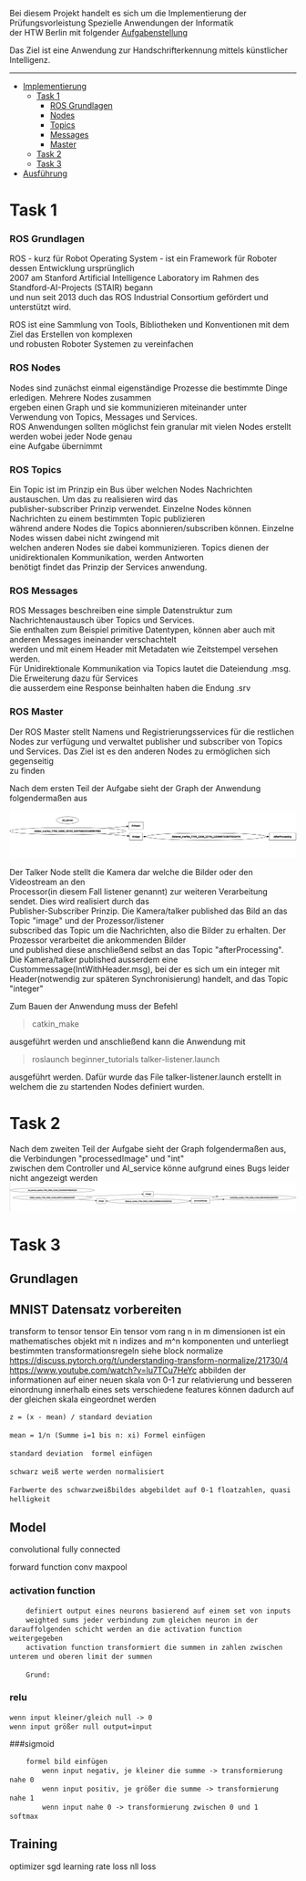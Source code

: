 Bei diesem Projekt handelt es sich um die Implementierung der Prüfungsvorleistung Spezielle Anwendungen der Informatik <br>
der HTW Berlin mit folgender [Aufgabenstellung](https://gitlab.com/baumannpa_teaching/ros-ai-task)

Das Ziel ist eine Anwendung zur Handschrifterkennung mittels künstlicher Intelligenz.

-----

   
- [Implementierung](#implementierung)
    - [Task 1](#task-1)
        - [ROS Grundlagen](#ros-grundlagen)
        - [Nodes](#ros-nodes)
        - [Topics](#ros-topics)
        - [Messages](#ros-messages)
        - [Master](#ros-master)
    - [Task 2](#task-2)
    - [Task 3](#task-3)
- [Ausführung](#ausführung)    





# Task 1

### ROS Grundlagen

ROS - kurz für Robot Operating System - ist ein Framework für Roboter dessen Entwicklung ursprünglich <br>
2007 am Stanford Artificial Intelligence Laboratory im Rahmen des Standford-AI-Projects (STAIR) begann<br>
und nun seit 2013 duch das ROS Industrial Consortium gefördert und unterstützt wird.

ROS ist eine Sammlung von Tools, Bibliotheken und Konventionen mit dem Ziel das Erstellen von komplexen <br>
und robusten Roboter Systemen zu vereinfachen


### ROS Nodes

Nodes sind zunächst einmal eigenständige Prozesse die bestimmte Dinge erledigen. Mehrere Nodes zusammen <br>
ergeben einen Graph und sie kommunizieren miteinander unter Verwendung von Topics, Messages und Services. <br>
ROS Anwendungen sollten möglichst fein granular mit vielen Nodes erstellt werden wobei jeder Node genau <br>
eine Aufgabe übernimmt

### ROS Topics

Ein Topic ist im Prinzip ein Bus über welchen Nodes Nachrichten austauschen. Um das zu realisieren wird das <br>
publisher-subscriber Prinzip verwendet. Einzelne Nodes können Nachrichten zu einem bestimmten Topic publizieren <br>
während andere Nodes die Topics abonnieren/subscriben können. Einzelne Nodes wissen dabei nicht zwingend mit <br>
welchen anderen Nodes sie dabei kommunizieren. Topics dienen der unidirektionalen Kommunikation, werden Antworten <br>
benötigt findet das Prinzip der Services anwendung.

### ROS Messages

ROS Messages beschreiben eine simple Datenstruktur zum Nachrichtenaustausch über Topics und Services.<br>
Sie enthalten zum Beispiel primitive Datentypen, können aber auch mit anderen Messages ineinander verschachtelt <br>
werden und mit einem Header mit Metadaten wie Zeitstempel versehen werden. <br>
Für Unidirektionale Kommunikation via Topics lautet die Dateiendung .msg. Die Erweiterung dazu für Services <br>
die ausserdem eine Response beinhalten haben die Endung .srv

### ROS Master

Der ROS Master stellt Namens und Registrierungsservices für die restlichen Nodes zur verfügung und verwaltet
publisher und subscriber von Topics und Services. Das Ziel ist es den anderen Nodes zu ermöglichen sich gegenseitig<br> 
zu finden

Nach dem ersten Teil der Aufgabe sieht der Graph der Anwendung folgendermaßen aus

![Graph-Task-1](afterTask1.png "Graph after Task 1")

Der Talker Node stellt die Kamera dar welche die Bilder oder den Videostream an den <br>
Processor(in diesem Fall listener genannt) zur weiteren Verarbeitung sendet. Dies wird realisiert durch das <br>
Publisher-Subscriber Prinzip. Die Kamera/talker published das Bild an das Topic "image" und der Prozessor/listener <br>
subscribed das Topic um die Nachrichten, also die Bilder zu erhalten. Der Prozessor verarbeitet die ankommenden Bilder <br>
und published diese anschließend selbst an das Topic "afterProcessing". <br>
Die Kamera/talker published ausserdem eine Custommessage(IntWithHeader.msg), bei der es sich um ein integer mit <br>
Header(notwendig zur späteren Synchronisierung) handelt, and das Topic "integer"

Zum Bauen der Anwendung muss der Befehl

> catkin_make

ausgeführt werden und anschließend kann die Anwendung mit

>roslaunch beginner_tutorials talker-listener.launch 

ausgeführt werden. Dafür wurde das File talker-listener.launch erstellt in welchem die zu startenden Nodes definiert
wurden.

# Task 2

Nach dem zweiten Teil der Aufgabe sieht der Graph folgendermaßen aus, die Verbindungen "processedImage" und "int" <br>
zwischen dem Controller und AI_service könne aufgrund eines Bugs leider nicht angezeigt werden
![Graph-Task-2](afterTask2.png "Graph after Task 2")


# Task 3

## Grundlagen

## MNIST Datensatz vorbereiten

  transform to tensor
  tensor
    Ein tensor vom rang n in m dimensionen ist ein mathematisches objekt mit n indizes and m^n komponenten und
    unterliegt bestimmten transformationsregeln
    siehe block
  normalize
    https://discuss.pytorch.org/t/understanding-transform-normalize/21730/4
    https://www.youtube.com/watch?v=lu7TCu7HeYc
    abbilden der informationen auf einer neuen skala von 0-1 zur relativierung und besseren einordnung innerhalb eines sets
    verschiedene features können dadurch auf der gleichen skala eingeordnet werden
    
    z = (x - mean) / standard deviation

    mean = 1/n (Summe i=1 bis n: xi) Formel einfügen

    standard deviation  formel einfügen

    schwarz weiß werte werden normalisiert

    Farbwerte des schwarzweißbildes abgebildet auf 0-1 floatzahlen, quasi helligkeit

## Model

  convolutional
  fully connected

  forward function
    conv
    maxpool
### activation function
        
        definiert output eines neurons basierend auf einem set von inputs
        weighted sums jeder verbindung zum gleichen neuron in der darauffolgenden schicht werden an die activation function weitergegeben
        activation function transformiert die summen in zahlen zwischen unterem und oberen limit der summen

        Grund:
   ### relu
    wenn input kleiner/gleich null -> 0
    wenn input größer null output=input
   ###sigmoid
            
        formel bild einfügen
            wenn input negativ, je kleiner die summe -> transformierung nahe 0
            wenn input positiv, je größer die summe -> transformierung nahe 1
            wenn input nahe 0 -> transformierung zwischen 0 und 1
    softmax
    

## Training

  optimizer
    sgd
    learning rate
  loss
    nll loss
  



